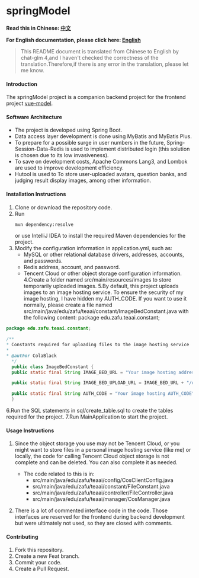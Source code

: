 # springModel

**Read this in Chinese: [中文](README.md)**

**For English documentation, please click here: [English](README_en.md)**

> This README document is translated from Chinese to English by chat-glm 4,and I haven't checked the correctness of the translation.Therefore,if there is any error in the translation, please let me know.

#### Introduction
The springModel project is a companion backend project for the frontend project [vue-model](https://gitee.com/colablack/vue-model).

#### Software Architecture

- The project is developed using Spring Boot.
- Data access layer development is done using MyBatis and MyBatis Plus.
- To prepare for a possible surge in user numbers in the future, Spring-Session-Data-Redis is used to implement distributed login (this solution is chosen due to its low invasiveness).
- To save on development costs, Apache Commons Lang3, and Lombok are used to improve development efficiency.
- Hutool is used to To store user-uploaded avatars, question banks, and judging result display images, among other information.

#### Installation Instructions

1. Clone or download the repository code.
2. Run
    ```bash
    mvn dependency:resolve
    ```
   or use IntelliJ IDEA to install the required Maven dependencies for the project.
3. Modify the configuration information in application.yml, such as:
    - MySQL or other relational database drivers, addresses, accounts, and passwords.
    - Redis address, account, and password.
    - Tencent Cloud or other object storage configuration information.
4.Create a folder named src/main/resources/images to store temporarily uploaded images.
5.By default, this project uploads images to an image hosting service. To ensure the security of my image hosting, I have hidden my AUTH_CODE. If you want to use it normally, please create a file named src/main/java/edu/zafu/teaai/constant/ImageBedConstant.java with the following content:
package edu.zafu.teaai.constant;
```java
package edu.zafu.teaai.constant;

/**
* Constants required for uploading files to the image hosting service
*
* @author ColaBlack
  */
  public class ImageBedConstant {
  public static final String IMAGE_BED_URL = "Your image hosting address";

  public static final String IMAGE_BED_UPLOAD_URL = IMAGE_BED_URL + "/upload";

  public static final String AUTH_CODE = "Your image hosting AUTH_CODE";
  }
  ```
6.Run the SQL statements in sql/create_table.sql to create the tables required for the project.
7.Run MainApplication to start the project.

#### Usage Instructions

1. Since the object storage you use may not be Tencent Cloud, or you might want to store files in a personal image hosting service (like me) or locally, the code for calling Tencent Cloud object storage is not complete and can be deleted. You can also complete it as needed.
    - The code related to this is in:
        - src/main/java/edu/zafu/teaai/config/CosClientConfig.java
        - src/main/java/edu/zafu/teaai/constant/FileConstant.java
        - src/main/java/edu/zafu/teaai/controller/FileController.java
        - src/main/java/edu/zafu/teaai/manager/CosManager.java

2. There is a lot of commented interface code in the code. Those interfaces are reserved for the frontend during backend development but were ultimately not used, so they are closed with comments.

#### Contributing

1. Fork this repository.
2. Create a new Feat branch.
3. Commit your code.
4. Create a Pull Request.

